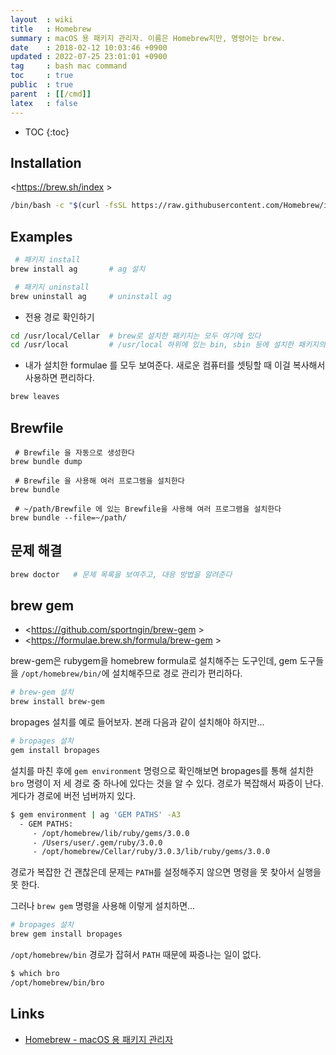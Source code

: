 ```yaml
---
layout  : wiki
title   : Homebrew
summary : macOS 용 패키지 관리자. 이름은 Homebrew지만, 명령어는 brew.
date    : 2018-02-12 10:03:46 +0900
updated : 2022-07-25 23:01:01 +0900
tag     : bash mac command
toc     : true
public  : true
parent  : [[/cmd]]
latex   : false
---
```

* TOC
{:toc}

## Installation

<https://brew.sh/index >

```sh
/bin/bash -c "$(curl -fsSL https://raw.githubusercontent.com/Homebrew/install/HEAD/install.sh)"
```

## Examples
```sh
 # 패키지 install
brew install ag       # ag 설치

 # 패키지 uninstall
brew uninstall ag     # uninstall ag
```

* 전용 경로 확인하기

```sh
cd /usr/local/Cellar  # brew로 설치한 패키지는 모두 여기에 있다
cd /usr/local         # /usr/local 하위에 있는 bin, sbin 등에 설치한 패키지의 심볼릭 링크가 있다
```

* 내가 설치한 formulae 를 모두 보여준다. 새로운 컴퓨터를 셋팅할 때 이걸 복사해서 사용하면 편리하다.

```sh
brew leaves
```

## Brewfile

```
 # Brewfile 을 자동으로 생성한다
brew bundle dump

 # Brewfile 을 사용해 여러 프로그램을 설치한다
brew bundle

 # ~/path/Brewfile 에 있는 Brewfile을 사용해 여러 프로그램을 설치한다
brew bundle --file=~/path/
```

## 문제 해결
```sh
brew doctor   # 문제 목록을 보여주고, 대응 방법을 알려준다
```

## brew gem

- <https://github.com/sportngin/brew-gem >
- <https://formulae.brew.sh/formula/brew-gem >

brew-gem은 rubygem을 homebrew formula로 설치해주는 도구인데, gem 도구들을 `/opt/homebrew/bin/`에 설치해주므로 경로 관리가 편리하다.

```sh
# brew-gem 설치
brew install brew-gem
```

bropages 설치를 예로 들어보자. 본래 다음과 같이 설치해야 하지만...

```sh
# bropages 설치
gem install bropages
```

설치를 마친 후에 `gem environment` 명령으로 확인해보면 bropages를 통해 설치한 `bro` 명령이 저 세 경로 중 하나에 있다는 것을 알 수 있다.
경로가 복잡해서 짜증이 난다. 게다가 경로에 버전 넘버까지 있다.

```sh
$ gem environment | ag 'GEM PATHS' -A3
  - GEM PATHS:
     - /opt/homebrew/lib/ruby/gems/3.0.0
     - /Users/user/.gem/ruby/3.0.0
     - /opt/homebrew/Cellar/ruby/3.0.3/lib/ruby/gems/3.0.0
```

경로가 복잡한 건 괜찮은데 문제는 `PATH`를 설정해주지 않으면 명령을 못 찾아서 실행을 못 한다.

그러나 `brew gem` 명령을 사용해 이렇게 설치하면...

```sh
# bropages 설치
brew gem install bropages
```

`/opt/homebrew/bin` 경로가 잡혀서 `PATH` 때문에 짜증나는 일이 없다.

```sh
$ which bro
/opt/homebrew/bin/bro
```

## Links
* [Homebrew - macOS 용 패키지 관리자](https://brew.sh/index_ko.html)


